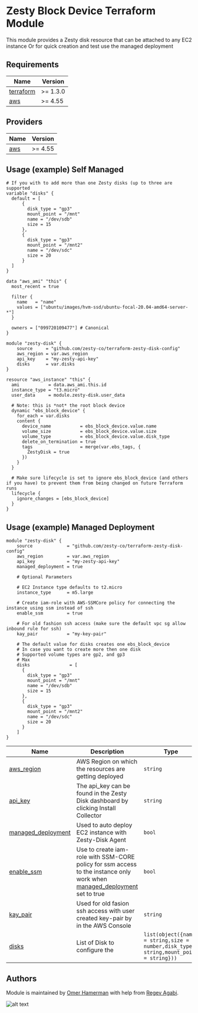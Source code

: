 # Zesty Block Device Terraform Module
This module provides a Zesty disk resource that can be attached to any EC2 instance
Or for quick creation and test use the managed deployment

## Requirements

| Name | Version |
|------|---------|
| <a name="requirement_terraform"></a> [terraform](#requirement\_terraform) | >= 1.3.0 |
| <a name="requirement_aws"></a> [aws](#requirement\_aws) | >= 4.55 |

## Providers

| Name | Version |
|------|---------|
| <a name="provider_aws"></a> [aws](#provider\_aws) | >= 4.55 |

## Usage (example) Self Managed
``` hcl
# If you with to add more than one Zesty disks (up to three are supported
variable "disks" {
  default = [
      {
        disk_type = "gp3"
        mount_point = "/mnt"
        name = "/dev/sdb"
        size = 15
      },
      {
        disk_type = "gp3"
        mount_point = "/mnt2"
        name = "/dev/sdc"
        size = 20
      }
  ]
}

data "aws_ami" "this" {
  most_recent = true

  filter {
    name   = "name"
    values = ["ubuntu/images/hvm-ssd/ubuntu-focal-20.04-amd64-server-*"]
  }

  owners = ["099720109477"] # Canonical
}

module "zesty-disk" {
    source     = "github.com/zesty-co/terraform-zesty-disk-config"
    aws_region = var.aws_region
    api_key    = "my-zesty-api-key"
    disks      = var.disks
}

resource "aws_instance" "this" {
  ami           = data.aws_ami.this.id
  instance_type = "t3.micro"
  user_data     = module.zesty-disk.user_data

  # Note: this is *not* the root block device
  dynamic "ebs_block_device" {
    for_each = var.disks
    content {
      device_name           = ebs_block_device.value.name
      volume_size           = ebs_block_device.value.size
      volume_type           = ebs_block_device.value.disk_type
      delete_on_termination = true
      tags                  = merge(var.ebs_tags, {
        ZestyDisk = true
      })
    }
  }

  # Make sure lifecycle is set to ignore ebs_block_device (and others if you have) to prevent them from being changed on future Terraform runs
  lifecycle {
    ignore_changes = [ebs_block_device]
  }
}

```
## Usage (example) Managed Deployment

```hcl
module "zesty-disk" {
    source             = "github.com/zesty-co/terraform-zesty-disk-config"
    aws_region         = var.aws_region
    api_key            = "my-zesty-api-key"
    managed_deployment = true

    # Optional Parameters

    # EC2 Instance type defaults to t2.micro
    instance_type      = m5.large

    # Create iam-role with AWS-SSMCore policy for connecting the instance using ssm instead of ssh
    enable_ssm         = true

    # For old fashion ssh access (make sure the default vpc sg allow inbound rule for ssh)
    kay_pair           = "my-key-pair"

    # The default value for disks creates one ebs_block_device
    # In case you want to create more then one disk
    # Supported volume types are gp2, and gp3
    # Max
    disks               = [
      {
        disk_type = "gp3"
        mount_point = "/mnt"
        name = "/dev/sdb"
        size = 15
      },
      {
        disk_type = "gp3"
        mount_point = "/mnt2"
        name = "/dev/sdc"
        size = 20
      }
    ]
}
```

| Name | Description | Type | Default | Required |
|------|-------------|------|---------|:--------:|
| <a name="input_aws_region"></a> [aws_region](#input\_aws_region) | AWS Region on which the resources are getting deployed | `string` | `null` | yes |
| <a name="input_api_key"></a> [api_key](#input\_api_key) | The api_key can be found in the Zesty Disk dashboard by clicking Install Collector | `string` | `null` | yes |
| <a name="input_managed_deployment"></a> [managed_deployment](#input\_managed_deployment) | Used to auto deploy EC2 instance with Zesty-Disk Agent | `bool` | `false` | no |
| <a name="input_enable_ssm"></a> [enable_ssm](#input\_enable_ssm) | Use to create iam-role with SSM-CORE policy for ssm access to the instance only work when [managed_deployment](#input\_managed_deployment) set to true | `bool` | `false` | no |
| <a name="input_kay_pair"></a> [kay_pair](#input\_kay_pair) | Used for old fasion ssh access with user created key-pair by in the AWS Console | `string` | `null` | no |
| <a name="input_disks"></a> [disks](#input\_disks) | List of Disk to configure the  | `list(object({name = string,size = number,disk_type = string,mount_point = string}))` | `[{name = "/dev/sdb",size = 15,disk_type = "gp3",mount_point = "/mnt"}]` | no |

## Authors

Module is maintained by [Omer Hamerman](https://github.com/omerxx) with help from [Regev Agabi](https://github.com/ragabi-ops).

![alt text](https://zesty.co/wp-content/uploads/2020/10/cropped-logo-1.png)
